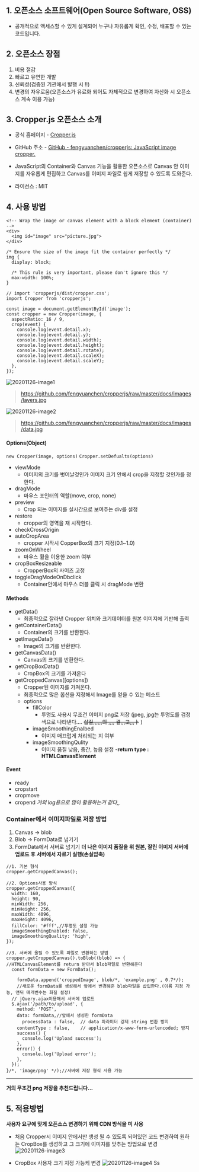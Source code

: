## 1. 오픈소스 소프트웨어(Open Source Software, OSS)
 - 공개적으로 액세스할 수 있게 설계되어 누구나 자유롭게 확인, 수정, 배포할 수 있는 코드입니다.

## 2. 오픈소스 장점
1. 비용 절감
2. 빠르고 유연한 개발 
3. 신뢰성(검증된 기관에서 발행 시 !!)
4. 변경의 자유로움(오픈소스가 유료화 되어도 자체적으로 변경하여 자산화 시 오픈소스 계속 이용 가능)

## 3. Cropper.js 오픈소스 소개
- 공식 홈페이지  - [Cropper.js](https://fengyuanchen.github.io/cropperjs/)
- GitHub 주소 - [GitHub - fengyuanchen/cropperjs: JavaScript image cropper.](https://github.com/fengyuanchen/cropperjs)

- 	JavaScript의 Container와 Canvas 기능을 활용한 오픈소스로 Canvas 안 이미지를 자유롭게 편집하고  Canvas를 이미지 파일로 쉽게 저장할 수 있도록 도와준다.
- 라이선스 : MIT

## 4. 사용 방법
```
<!-- Wrap the image or canvas element with a block element (container) -->
<div>
  <img id="image" src="picture.jpg">
</div>

```
```
/* Ensure the size of the image fit the container perfectly */
img {
  display: block;

  /* This rule is very important, please don't ignore this */
  max-width: 100%;
}

```
```
// import 'cropperjs/dist/cropper.css';
import Cropper from 'cropperjs';

const image = document.getElementById('image');
const cropper = new Cropper(image, {
  aspectRatio: 16 / 9,
  crop(event) {
    console.log(event.detail.x);
    console.log(event.detail.y);
    console.log(event.detail.width);
    console.log(event.detail.height);
    console.log(event.detail.rotate);
    console.log(event.detail.scaleX);
    console.log(event.detail.scaleY);
  },
});

```


![20201126-image1](Image/20201126-image1.jpg)

> https://github.com/fengyuanchen/cropperjs/raw/master/docs/images/layers.jpg  

![20201126-image2](Image/20201126-image2.jpg)
		
> https://github.com/fengyuanchen/cropperjs/raw/master/docs/images/data.jpg  


#### Options(Object)
`new Cropper(image, options)`
`Cropper.setDefualts(options)`

- viewMode 
	- 이미지의 크기를 벗어날것인가 이미지 크기 안에서 crop을 지정할 것인가를 정한다.
- dragMode
	- 마우스 포인터의 역할(move, crop, none)
- preview
	- Crop 되는 이미지를 실시간으로 보여주는 div를 설정
- restore
	- cropper의 영역을 재 시작한다.
- checkCrossOrigin
- autoCropArea
	- cropper 시작시 CopperBox의 크기 지정(0.1~1.0)
- zoomOnWheel
	- 마우스 휠을 이용한 zoom 여부
- cropBoxResizeable
	- CropperBox의 사이즈 고정
- toggleDragModeOnDbclick
	- Container안에서 마우스 더블 클릭 시 dragMode 변환
#### Methods
- getData()
	- 최종적으로 잘라낸 Cropper 위치와 크기데이터를 원본 이미지에 기반해 출력
- getContainerData()
	- Container의 크기를 반환한다.
- getImageData()
	- Image의 크기를 반환한다.
- getCanvasData()
	- Canvas의 크기를 반환한다.
- getCropBoxData()
	- CropBox의 크기를 가져온다
- getCroppedCanvas([options])
	- Cropper된 이미지를 가져온다.
	- 최종적으로 많은 옵션을 지정해서 Image를 얻을 수 있는 메소드
	- options
		- fillColor
			- 투명도 사용시 무조건 이미지 png로 저장
			(jpeg, jpg는 투명도를 검정색으로 나타낸다….   ~~삽질,,,,,,의 ,,,, 결,,,고,,,ㅏ~~ )
		- imageSmoothingEnalbed 
			- 이미지 매끄럽게 처리되는 지 여부
		- imageSmoothingQulity
			- 이미지 품질 낮음, 중간, 높음 설정
	-**return type : HTMLCanvasElement** 

#### Event
- ready
- cropstart
- cropmove
- cropend 
*거의 log용으로 많이 활용하는거 같다,,*

###  Container에서 이미지파일로  저장 방법

1. Canvas -> blob
2. Blob -> FormData로 넘기기
3. FormData에서 서버로 넘기기
**더 나은 이미지 품질을 위 원본, 잘린 이미지 서버에 업로드 후 서버에서 자르기 실행(손실압축)**

```
//1. 기본 형식
cropper.getCroppedCanvas();

//2. Options사용 방식
cropper.getCroppedCanvas({
  width: 160,
  height: 90,
  minWidth: 256,
  minHeight: 256,
  maxWidth: 4096,
  maxHeight: 4096,
  fillColor: '#fff',//투명도 설정 가능
  imageSmoothingEnabled: false,
  imageSmoothingQuality: 'high',
});

//3. 서버에 올릴 수 있도록 파일로 변환하는 방법
cropper.getCroppedCanvas().toBlob((blob) => {
//HTMLCanvasElement를 return 받아서 blob파일로 변환해준다
  const formData = new FormData();

	formData.append('croppedImage', blob/*, 'example.png' , 0.7*/);
	//새로운 formData를 생성해서 앞에서 변경해준 blob파일을 삽입한다.(이름 지정 가능, 맨뒤 매개변수는 화질 설정)
  // jQuery.ajax이용해서 서버에 업로드
  $.ajax('/path/to/upload', {
    method: 'POST',
    data: formData,//앞에서 생성한 formData
  	  processData : false,	// data 파라미터 강제 string 변환 방지
    contentType : false,	// application/x-www-form-urlencoded; 방지
    success() {
      console.log('Upload success');
    },
    error() {
      console.log('Upload error');
    },
  });
}/*, 'image/png' */);//서버에 저장 형식 사용 가능

```
- - - -

**거의 무조건 png 저장을 추천드립니다…**


## 5. 적용방법
 **사용자 요구에 맞게 오픈소스 변경하기 위해 CDN 방식을 미 사용**
- 처음 Cropper시 이미지 안에서만 생성 될 수 있도록 되어있던 코드 변경하여 원하는 CropBox를 생성하고 그 크기에 이미지를 맞추는 방법으로 변경
![20201126-image3](Image/20201126-image3)

- CropBox 사용자 크기 지정 가능케 변경
![20201126-image4](Image/20201126-image3.png)
Ss







